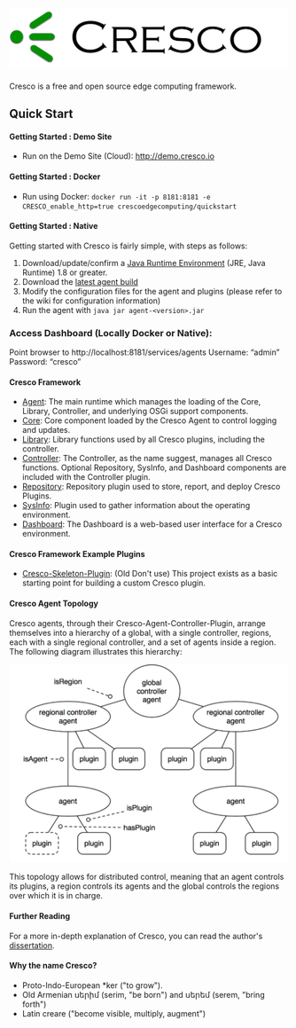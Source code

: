![](images/cresco_logo.png)
======

Cresco is a free and open source edge computing framework.

## Quick Start

#### Getting Started : Demo Site
  * Run on the Demo Site (Cloud): http://demo.cresco.io

#### Getting Started : Docker 
  * Run using Docker: `docker run -it -p 8181:8181 -e CRESCO_enable_http=true crescoedgecomputing/quickstart`

#### Getting Started : Native
Getting started with Cresco is fairly simple, with steps as follows:
 1. Download/update/confirm a [Java Runtime Environment](http://www.oracle.com/technetwork/java/javase/overview/index.html) (JRE, Java Runtime) 1.8 or greater.
 2. Download the [latest agent build](https://github.com/CrescoEdge/agent/releases/tag/1.0-SNAPSHOT)
 3. Modify the configuration files for the agent and plugins (please refer to the wiki for configuration information)
 4. Run the agent with `java jar agent-<version>.jar`

### Access Dashboard (Locally Docker or Native):
Point browser to http://localhost:8181/services/agents
Username: “admin” Password: “cresco”

#### Cresco Framework
 * [Agent](https://github.com/CrescoEdge/agent): The main runtime which manages the loading of the Core, Library, Controller, and underlying OSGi support components. 
 * [Core](https://github.com/CrescoEdge/core):  Core component loaded by the Cresco Agent to control logging and updates.
 * [Library](https://github.com/CrescoEdge/library):  Library functions used by all Cresco plugins, including the controller.
 * [Controller](https://github.com/CrescoEdge/controller):  The Controller, as the name suggest, manages all Cresco functions.  Optional Repository, SysInfo, and Dashboard components are included with the Controller plugin.
 * [Repository](https://github.com/CrescoEdge/repo): Repository plugin used to store, report, and deploy Cresco Plugins.
 * [SysInfo](https://github.com/CrescoEdge/sysinfo):  Plugin used to gather information about the operating environment.
 * [Dashboard](https://github.com/CrescoEdge/dashboard):  The Dashboard is a web-based user interface for a Cresco environment. 
 
#### Cresco Framework Example Plugins
 * [Cresco-Skeleton-Plugin](https://github.com/ResearchWorx/Cresco-Skeleton-Plugin): (Old Don't use) This project exists as a basic starting point for building a custom Cresco plugin.

#### Cresco Agent Topology
Cresco agents, through their Cresco-Agent-Controller-Plugin, arrange themselves into a hierarchy of a global, with a single controller, regions, each with a single regional controller, and a set of agents inside a region. The following diagram illustrates this hierarchy:

![](images/CrescoTopology.png)

This topology allows for distributed control, meaning that an agent controls its plugins, a region controls its agents and the global controls the regions over which it is in charge.
 
#### Further Reading
For a more in-depth explanation of Cresco, you can read the author's [dissertation](http://uknowledge.uky.edu/cgi/viewcontent.cgi?article=1061&context=cs_etds).

#### Why the name Cresco?
 
* Proto-Indo-European *ker ("to grow"). 
* Old Armenian սերիմ (serim, "be born") and սերեմ (serem, "bring forth")
* Latin creare ("become visible, multiply, augment")
